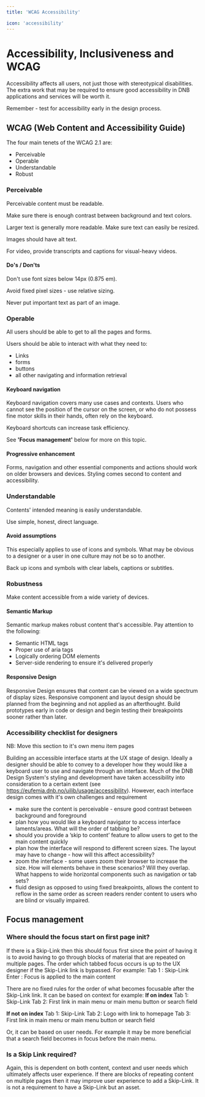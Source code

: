 ```yaml
---
title: 'WCAG Accessibility'

icon: 'accessibility'
---
```


# Accessibility, Inclusiveness and WCAG

Accessibility affects all users, not just those with stereotypical disabilities. The extra work that may be required to ensure good accessibility in DNB applications and services will be worth it.

Remember - test for accessibility early in the design process.

## WCAG (Web Content and Accessibility Guide)

The four main tenets of the WCAG 2.1 are:

- Perceivable
- Operable
- Understandable
- Robust

### Perceivable

Perceivable content must be readable.

Make sure there is enough contrast between background and text colors.

Larger text is generally more readable. Make sure text can easily be resized.

Images should have alt text.

For video, provide transcripts and captions for visual-heavy videos.

#### Do's / Don'ts

Don't use font sizes below 14px (0.875 em).

Avoid fixed pixel sizes - use relative sizing.

Never put important text as part of an image.

### Operable

All users should be able to get to all the pages and forms.

Users should be able to interact with what they need to:

- Links
- forms
- buttons
- all other navigating and information retrieval

#### Keyboard navigation

Keyboard navigation covers many use cases and contexts. Users who cannot see the position of the cursor on the screen, or who do not possess fine motor skills in their hands, often rely on the keyboard.

Keyboard shortcuts can increase task efficiency.

See **'Focus management'** below for more on this topic.

#### Progressive enhancement

Forms, navigation and other essential components and actions should work on older browsers and devices. Styling comes second to content and accessibility.

### Understandable

Contents' intended meaning is easily understandable.

Use simple, honest, direct language.

#### Avoid assumptions

This especially applies to use of icons and symbols. What may be obvious to a designer or a user in one culture may not be so to another.

Back up icons and symbols with clear labels, captions or subtitles.

### Robustness

Make content accessible from a wide variety of devices.

#### Semantic Markup

Semantic markup makes robust content that's accessible. Pay attention to the following:

- Semantic HTML tags
- Proper use of aria tags
- Logically ordering DOM elements
- Server-side rendering to ensure it's delivered properly

#### Responsive Design

Responsive Design ensures that content can be viewed on a wide spectrum of display sizes.
Responsive component and layout design should be planned from the beginning and not applied as an afterthought. Build prototypes early in code or design and begin testing their breakpoints sooner rather than later.

### Accessibility checklist for designers

NB: Move this section to it's own menu item pages

Building an accessible interface starts at the UX stage of design. Ideally a designer should be able to convey to a developer how they would like a keyboard user to use and navigate through an interface. Much of the DNB Design System's styling and development have taken accessibility into consideration to a certain extent (see https://eufemia.dnb.no/uilib/usage/accessibility). However, each interface design comes with it's own challenges and requirement

- make sure the content is perceivable - ensure good contrast between background and foreground
- plan how you would like a keyboard navigator to access interface laments/areas. What will the order of tabbing be?
- should you provide a ’skip to content’ feature to allow users to get to the main content quickly
- plan how the interface will respond to different screen sizes. The layout may have to change - how will this affect accessibility?
- zoom the interface - some users zoom their browser to increase the size. How will elements behave in these scenarios? Will they overlap. What happens to wide horizontal components such as navigation or tab sets?
- fluid design as opposed to using fixed breakpoints, allows the content to reflow in the same order as screen readers render content to users who are blind or visually impaired.

## Focus management

### Where should the focus start on first page init?

If there is a Skip-Link then this should focus first since the point of having it is to avoid having to go through blocks of material that are repeated on multiple pages.
The order which tabbed focus occurs is up to the UX designer if the Skip-Link link is bypassed. For example:
Tab 1 : Skip-Link
Enter : Focus is applied to the main content

There are no fixed rules for the order of what becomes focusable after the Skip-Link link. It can be based on context for example:
**If on index**
Tab 1: Skip-Link
Tab 2: First link in main menu or main menu button or search field

**If not on index**
Tab 1: Skip-Link
Tab 2: Logo with link to homepage
Tab 3: First link in main menu or main menu button or search field

Or, it can be based on user needs. For example it may be more beneficial that a search field becomes in focus before the main menu.

### Is a Skip Link required?

Again, this is dependent on both content, context and user needs which ultimately affects user experience. If there are blocks of repeating content on multiple pages then it may improve user experience to add a Skip-Link.
It is not a requirement to have a Skip-Link but an asset.
